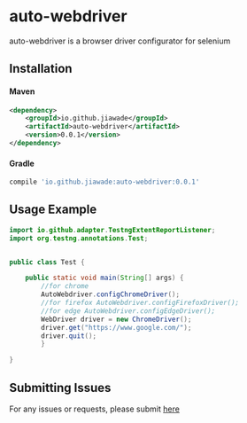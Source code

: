 
# auto-webdriver #

auto-webdriver is a browser driver configurator for selenium

## Installation

#### Maven
````xml
<dependency>
    <groupId>io.github.jiawade</groupId>
    <artifactId>auto-webdriver</artifactId>
    <version>0.0.1</version>
</dependency>
````

#### Gradle
````gradle
compile 'io.github.jiawade:auto-webdriver:0.0.1'
````


## Usage Example
````java
import io.github.adapter.TestngExtentReportListener;
import org.testng.annotations.Test;


public class Test {

    public static void main(String[] args) {
        //for chrome
        AutoWebdriver.configChromeDriver();
        //for firefox AutoWebdriver.configFirefoxDriver();
        //for edge AutoWebdriver.configEdgeDriver();
        WebDriver driver = new ChromeDriver();
        driver.get("https://www.google.com/");
        driver.quit();
        }

}
````

## Submitting Issues
For any issues or requests, please submit [here](https://github.com/jiawade/auto-webdriver/issues)
